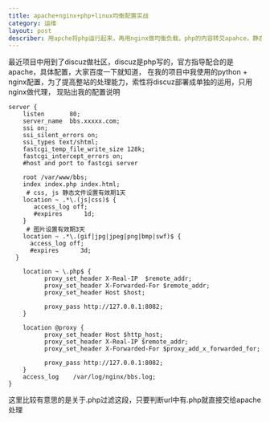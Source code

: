 ```yaml
---
title: apache+nginx+php+linux均衡配置实战
category: 运维
layout: post
describer: 用apche将php运行起来，再用nginx做均衡负载，php的内容转交apahce，静态文件nginx处理
---
```


最近项目中用到了discuz做社区，discuz是php写的，官方指导配合的是apache，具体配置，大家百度一下就知道，
在我的项目中我使用的python + nginx配置，为了提高整站的处理能力，索性将discuz部署成单独的运用，只用nginx做代理，
现贴出我的配置说明

    server {
        listen       80;
        server_name  bbs.xxxxx.com;
        ssi on;
        ssi_silent_errors on;
        ssi_types text/shtml;
        fastcgi_temp_file_write_size 128k;
        fastcgi_intercept_errors on;
        #host and port to fastcgi server

        root /var/www/bbs;
        index index.php index.html;
         # css, js 静态文件设置有效期1天
        location ~ .*\.(js|css)$ {
           access_log off;
           #expires      1d;
        }
         # 图片设置有效期3天
        location ~ .*\.(gif|jpg|jpeg|png|bmp|swf)$ {
          access_log off;
          #expires      3d;
      }

        location ~ \.php$ {
              proxy_set_header X-Real-IP  $remote_addr;
              proxy_set_header X-Forwarded-For $remote_addr;
              proxy_set_header Host $host;

              proxy_pass http://127.0.0.1:8082;
        }

        location @proxy {
              proxy_set_header Host $http_host;
              proxy_set_header X-Real-IP $remote_addr;
              proxy_set_header X-Forwarded-For $proxy_add_x_forwarded_for;

              proxy_pass http://127.0.0.1:8082;
        }
        access_log    /var/log/nginx/bbs.log;
    }

这里比较有意思的是关于.php过滤这段，只要判断url中有.php就直接交给apache处理
